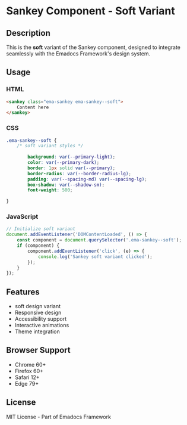 # Sankey Component - Soft Variant

## Description
This is the **soft** variant of the Sankey component, designed to integrate seamlessly with the Emadocs Framework's design system.

## Usage

### HTML
```html
<sankey class="ema-sankey ema-sankey--soft">
    Content here
</sankey>
```

### CSS
```css
.ema-sankey--soft {
    /* soft variant styles */
    
        background: var(--primary-light);
        color: var(--primary-dark);
        border: 1px solid var(--primary);
        border-radius: var(--border-radius-lg);
        padding: var(--spacing-md) var(--spacing-lg);
        box-shadow: var(--shadow-sm);
        font-weight: 500;
    
}
```

### JavaScript
```javascript
// Initialize soft variant
document.addEventListener('DOMContentLoaded', () => {
    const component = document.querySelector('.ema-sankey--soft');
    if (component) {
        component.addEventListener('click', (e) => {
            console.log('Sankey soft variant clicked');
        });
    }
});
```

## Features
- soft design variant
- Responsive design
- Accessibility support
- Interactive animations
- Theme integration

## Browser Support
- Chrome 60+
- Firefox 60+
- Safari 12+
- Edge 79+

## License
MIT License - Part of Emadocs Framework
